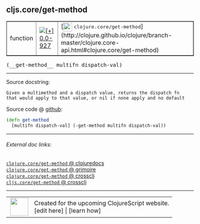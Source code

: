 ## cljs.core/get-method



 <table border="1">
<tr>
<td>function</td>
<td><a href="https://github.com/cljsinfo/cljs-api-docs/tree/0.0-927"><img valign="middle" alt="[+] 0.0-927" title="Added in 0.0-927" src="https://img.shields.io/badge/+-0.0--927-lightgrey.svg"></a> </td>
<td>
[<img height="24px" valign="middle" src="http://i.imgur.com/1GjPKvB.png"> <samp>clojure.core/get-method</samp>](http://clojure.github.io/clojure/branch-master/clojure.core-api.html#clojure.core/get-method)
</td>
</tr>
</table>


 <samp>
(__get-method__ multifn dispatch-val)<br>
</samp>

---





Source docstring:

```
Given a multimethod and a dispatch value, returns the dispatch fn
that would apply to that value, or nil if none apply and no default
```


Source code @ [github](https://github.com/clojure/clojurescript/blob/r1586/src/cljs/cljs/core.cljs#L7279-L7282):

```clj
(defn get-method
  [multifn dispatch-val] (-get-method multifn dispatch-val))
```

<!--
Repo - tag - source tree - lines:

 <pre>
clojurescript @ r1586
└── src
    └── cljs
        └── cljs
            └── <ins>[core.cljs:7279-7282](https://github.com/clojure/clojurescript/blob/r1586/src/cljs/cljs/core.cljs#L7279-L7282)</ins>
</pre>

-->

---



###### External doc links:

[`clojure.core/get-method` @ clojuredocs](http://clojuredocs.org/clojure.core/get-method)<br>
[`clojure.core/get-method` @ grimoire](http://conj.io/store/v1/org.clojure/clojure/1.7.0-beta3/clj/clojure.core/get-method/)<br>
[`clojure.core/get-method` @ crossclj](http://crossclj.info/fun/clojure.core/get-method.html)<br>
[`cljs.core/get-method` @ crossclj](http://crossclj.info/fun/cljs.core.cljs/get-method.html)<br>

---

 <table>
<tr><td>
<img valign="middle" align="right" width="48px" src="http://i.imgur.com/Hi20huC.png">
</td><td>
Created for the upcoming ClojureScript website.<br>
[edit here] | [learn how]
</td></tr></table>

[edit here]:https://github.com/cljsinfo/cljs-api-docs/blob/master/cljsdoc/cljs.core_get-method.cljsdoc
[learn how]:https://github.com/cljsinfo/cljs-api-docs/wiki/cljsdoc-files

<!--

This information was too distracting to show to readers, but I'll leave it
commented here since it is helpful to:

- pretty-print the data used to generate this document
- and show how to retrieve that data



The API data for this symbol:

```clj
{:ns "cljs.core",
 :name "get-method",
 :signature ["[multifn dispatch-val]"],
 :history [["+" "0.0-927"]],
 :type "function",
 :full-name-encode "cljs.core_get-method",
 :source {:code "(defn get-method\n  [multifn dispatch-val] (-get-method multifn dispatch-val))",
          :title "Source code",
          :repo "clojurescript",
          :tag "r1586",
          :filename "src/cljs/cljs/core.cljs",
          :lines [7279 7282]},
 :full-name "cljs.core/get-method",
 :clj-symbol "clojure.core/get-method",
 :docstring "Given a multimethod and a dispatch value, returns the dispatch fn\nthat would apply to that value, or nil if none apply and no default"}

```

Retrieve the API data for this symbol:

```clj
;; from Clojure REPL
(require '[clojure.edn :as edn])
(-> (slurp "https://raw.githubusercontent.com/cljsinfo/cljs-api-docs/catalog/cljs-api.edn")
    (edn/read-string)
    (get-in [:symbols "cljs.core/get-method"]))
```

-->
